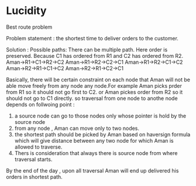 # Lucidity
Best route problem 

Problem statement : the shortest time to deliver orders to the customer.

Solution :
Possible paths:
There can be multiple path. Here order is preserved. Because C1 has ordered from R1 and C2 has ordered from R2.
Aman->R1->C1->R2->C2
Aman->R1->R2->C2->C1
Aman->R1->R2->C1->C2
Aman->R2->R1->C1->C2
Aman->R2->R1->C2->C1

Basically, there will be certain constraint on each node that Aman will not be able move freely from any node any node.For example Aman picks prder from R1 so it should not go first to C2. or Aman pickes order from R2 so it should not go to C1 directly. so traversal from one node to anothe node depends on follwoing point :
1. a source node can go to those nodes only whose pointer is hold by the source node
2. from any node , Aman can move only to two nodes.
3. the shortest path should be picked by Aman based on haversign formula which will give distance between any two node for which Aman is allowed to traverse.
4. Thers is consideration that always there is source node from where traversal starts.

By the end of the day , upon all traversal Aman will end up delivered his orders in shortest path.
